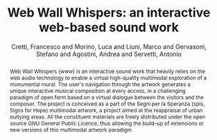 --- 
title: "Web Wall Whispers: an interactive web-based sound work" 
abstract: "Web Wall Whispers (www) is an interactive sound work that heavily relies on the web audio technology to enable a virtual high-quality multimodal exploration of a monumental mural. The user's navigation through the artwork generates a unique interactive musical composition at every access, in a challenging paradigm of open form based on a virtual dialogue between the visitors and the composer. The project is conceived as a part of the Segni per la Speranza (spls, Signs for Hope) multimodal artwork, a project aimed at the reappraisal of urban outlying areas. All the constituent materials are freely distributed under the open source GNU General Public Licence, thus allowing the build-up of extensions or new versions of this multimodal artwork paradigm." 
address: "Berlin" 
author: "Cretti, Francesco and Morino, Luca and Liuni, Marco and Gervasoni, Stefano and Agostini, Andrea and Servetti, Antonio"
webAuthor: "Christian Baumann, Johanna Friederike, Jan-Torsten Milde" 
booktitle: "Proceedings of the International Web Audio Conference" 
editor: "Monschke, Jan and Guttandin, Christoph and Schnell, Norbert and Jenkinson, Thomas and Schaedler, Jack" 
month: "Proceedings of the International Web Audio Conference"
pages: "1-2" 
publisher: "TU Berlin" 
series: "WAC '18"
track: "Paper"  
year: "2018" 
id: "2018_23" 
tags: year2018
media: none 
pdflink: /_data/papers/pdf/2018/2018_23.pdf
ISSN: 2663-5844
---